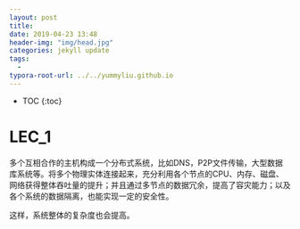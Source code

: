 ```yaml
---
layout: post
title: 
date: 2019-04-23 13:48
header-img: "img/head.jpg"
categories: jekyll update
tags:
  - 
typora-root-url: ../../yummyliu.github.io
---
```


* TOC
{:toc}
# LEC_1

多个互相合作的主机构成一个分布式系统，比如DNS，P2P文件传输，大型数据库系统等。将多个物理实体连接起来，充分利用各个节点的CPU、内存、磁盘、网络获得整体吞吐量的提升；并且通过多节点的数据冗余，提高了容灾能力；以及各个系统的数据隔离，也能实现一定的安全性。

这样，系统整体的复杂度也会提高。
